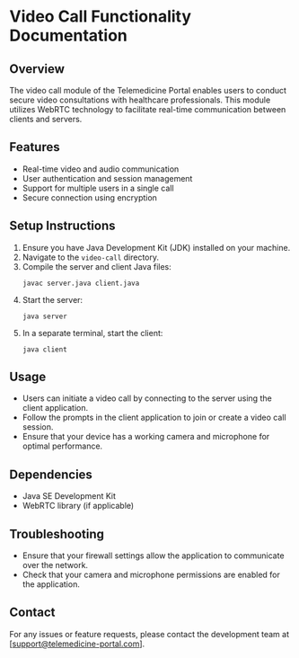 # Video Call Functionality Documentation

## Overview
The video call module of the Telemedicine Portal enables users to conduct secure video consultations with healthcare professionals. This module utilizes WebRTC technology to facilitate real-time communication between clients and servers.

## Features
- Real-time video and audio communication
- User authentication and session management
- Support for multiple users in a single call
- Secure connection using encryption

## Setup Instructions
1. Ensure you have Java Development Kit (JDK) installed on your machine.
2. Navigate to the `video-call` directory.
3. Compile the server and client Java files:
   ```
   javac server.java client.java
   ```
4. Start the server:
   ```
   java server
   ```
5. In a separate terminal, start the client:
   ```
   java client
   ```

## Usage
- Users can initiate a video call by connecting to the server using the client application.
- Follow the prompts in the client application to join or create a video call session.
- Ensure that your device has a working camera and microphone for optimal performance.

## Dependencies
- Java SE Development Kit
- WebRTC library (if applicable)

## Troubleshooting
- Ensure that your firewall settings allow the application to communicate over the network.
- Check that your camera and microphone permissions are enabled for the application.

## Contact
For any issues or feature requests, please contact the development team at [support@telemedicine-portal.com].